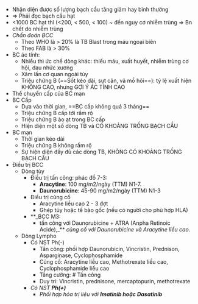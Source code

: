 - Nhận diện được số lượng bạch cầu tăng giảm hay bình thường  
- => Phải đọc bạch cầu hạt  
- <1000 BC hạt thì (<200, < 500, < 100) ~ đến nguy cơ nhiễm trùng => Bn chết do nhiễm trùng  
- _Chẩn đoán BCC_  
	- Theo WHO là > 20% là TB Blast trong máu ngoại biên  
	- Theo FAB là > 30%  
- BC ác tính:  
	- Nhiều thì ức chế dòng khác: thiếu máu, xuất huyết, nhiễm trùng cơ hội, đau nhức xương  
	- Xâm lấn cơ quan ngoài tủy  
	- Triệu chứng B (==Sốt kéo dài, sụt cân, vã mồ hôi==): tỷ lệ xuất hiện KHÔNG CAO, nhưng GỢI Ý ÁC TÍNH CAO  
- Thể chuyển cấp của BC mạn  
- BC Cấp  
	- Dựa vào thời gian, ==BC cấp không quá 3 tháng==  
	- Triệu chứng B cấp tới rầm rộ  
	- Triệu chứng B ào ạt trong BC cấp  
	- Hiện diện một số dòng TB và CÓ KHOẢNG TRỐNG BẠCH CẦU  
- BC mạn  
	- Thời gian kéo dài  
	- Triệu chứng B không rầm rộ  
	- Sự hiện diện đầy đủ các dòng TB, KHÔNG CÓ KHOẢNG TRỐNG BẠCH CẦU  
- Điều trị BCC  
	- Dòng tủy  
		- Điều trị tấn công: phác đồ 7-3:  
			- **Aracytine**: 100 mg/m2/ngày (TTM) N1-7.  
			- **Daunorubicine**: 45-90 mg/m2/ngày (TTM) N1-3  
		- Điều trị củng cố  
			- Aracytine liều cao 2 - 3 đợt  
			- Ghép tủy hoặc tế bào gốc (nếu có người cho phù hợp HLA)  
		- **_BCC M3:    
			- tấn công với Daunorubicine + ATRA (Anpha Retinoic Acide),_** _củng cố với Daunorubicine và Aracytine liều cao_.  
	- Dòng Lympho  
		- Có NST Ph(-)  
			- Tấn công: phối hợp Daunorubicin, Vincristin, Prednison, Asparginase, Cyclophosphamide  
			- Củng cố: Aracytine liều cao, Methotrexate liều cao, Cyclophosphamide liều cao  
			- Tăng cường: # Tấn công  
			- Duy trì: Vincristin, prednisone, mercaptopurin, methotrexate  
		- _Có NST **Ph(+)**_  
			- _Phối hợp hóa trị liệu với **Imatinib hoặc Dasatinib**_